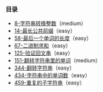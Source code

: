 ### 目录

- [8-字符串转换整数](https://github.com/SunnyZhang06/LeetCode-solution-by-classification/blob/master/%E5%AD%97%E7%AC%A6%E4%B8%B2/8-%E5%AD%97%E7%AC%A6%E4%B8%B2%E8%BD%AC%E6%8D%A2%E6%95%B4%E6%95%B0%20(atoi).cpp)（medium）
- [14-最长公共前缀](https://github.com/SunnyZhang06/LeetCode-solution-by-classification/blob/master/%E5%AD%97%E7%AC%A6%E4%B8%B2/14-%E6%9C%80%E9%95%BF%E5%85%AC%E5%85%B1%E5%89%8D%E7%BC%80.cpp)（easy）
- [58-最后一个单词的长度](https://github.com/SunnyZhang06/LeetCode-solution-by-classification/blob/master/%E5%AD%97%E7%AC%A6%E4%B8%B2/58-%E6%9C%80%E5%90%8E%E4%B8%80%E4%B8%AA%E5%8D%95%E8%AF%8D%E7%9A%84%E9%95%BF%E5%BA%A6.cpp)（easy）
- [67-二进制求和](https://github.com/SunnyZhang06/LeetCode-solution-by-classification/blob/master/%E5%AD%97%E7%AC%A6%E4%B8%B2/67-%E4%BA%8C%E8%BF%9B%E5%88%B6%E6%B1%82%E5%92%8C.cpp)（easy）
- [125-验证回文串](https://github.com/SunnyZhang06/LeetCode-solution-by-classification/blob/master/%E5%AD%97%E7%AC%A6%E4%B8%B2/125-%E9%AA%8C%E8%AF%81%E5%9B%9E%E6%96%87%E4%B8%B2.cpp)（easy）
- [151-翻转字符串里的单词](https://github.com/SunnyZhang06/LeetCode-solution-by-classification/blob/master/%E5%AD%97%E7%AC%A6%E4%B8%B2/151-%E7%BF%BB%E8%BD%AC%E5%AD%97%E7%AC%A6%E4%B8%B2%E9%87%8C%E7%9A%84%E5%8D%95%E8%AF%8D.cpp)（medium）
- [344-翻转字符串](https://github.com/SunnyZhang06/LeetCode-solution-by-classification/blob/master/%E5%AD%97%E7%AC%A6%E4%B8%B2/344-%E7%BF%BB%E8%BD%AC%E5%AD%97%E7%AC%A6%E4%B8%B2.cpp)（easy）
- [434-字符串中的单词数](https://github.com/SunnyZhang06/LeetCode-solution-by-classification/blob/master/%E5%AD%97%E7%AC%A6%E4%B8%B2/434-%E5%AD%97%E7%AC%A6%E4%B8%B2%E4%B8%AD%E7%9A%84%E5%8D%95%E8%AF%8D%E6%95%B0.cpp)（easy）
- [459-重复的子字符串](https://github.com/SunnyZhang06/LeetCode-solution-by-classification/blob/master/%E5%AD%97%E7%AC%A6%E4%B8%B2/459-%E9%87%8D%E5%A4%8D%E7%9A%84%E5%AD%90%E5%AD%97%E7%AC%A6%E4%B8%B2.cpp)（easy）
